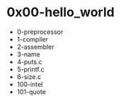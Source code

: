 # 0x00-hello_world
- 0-preprocessor
- 1-compiler
- 2-assembler
- 3-name
- 4-puts.c
- 5-printf.c
- 6-size.c
- 100-intel
- 101-quote
